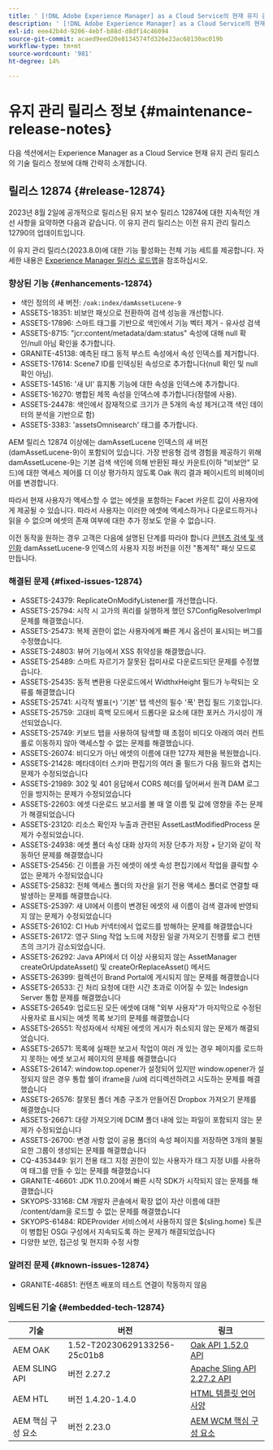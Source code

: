 ```yaml
---
title: ' [!DNL Adobe Experience Manager] as a Cloud Service의 현재 유지 관리 릴리스 정보입니다.'
description: ' [!DNL Adobe Experience Manager] as a Cloud Service의 현재 유지 관리 릴리스 정보입니다.'
exl-id: eee42b4d-9206-4ebf-b88d-d8df14c46094
source-git-commit: acaed9eed20e8134574fd326e23ac68130ac019b
workflow-type: tm+mt
source-wordcount: '981'
ht-degree: 14%

---
```


# 유지 관리 릴리스 정보 {#maintenance-release-notes}

다음 섹션에서는 Experience Manager as a Cloud Service 현재 유지 관리 릴리스의 기술 릴리스 정보에 대해 간략히 소개합니다.

## 릴리스 12874 {#release-12874}

2023년 8월 2일에 공개적으로 릴리스된 유지 보수 릴리스 12874에 대한 지속적인 개선 사항을 요약하면 다음과 같습니다. 이 유지 관리 릴리스는 이전 유지 관리 릴리스 12790의 업데이트입니다.

이 유지 관리 릴리스(2023.8.0)에 대한 기능 활성화는 전체 기능 세트를 제공합니다. 자세한 내용은 [Experience Manager 릴리스 로드맵](https://experienceleague.adobe.com/docs/experience-manager-release-information/aem-release-updates/update-releases-roadmap.html)을 참조하십시오.

### 향상된 기능 {#enhancements-12874}

- 색인 정의의 새 버전: `/oak:index/damAssetLucene-9`
- ASSETS-18351: 비보안 패싯으로 전환하여 검색 성능을 개선합니다.
- ASSETS-17896: 스마트 태그를 기반으로 색인에서 기능 벡터 제거 - 유사성 검색
- ASSETS-8715: &quot;jcr:content/metadata/dam:status&quot; 속성에 대해 null 확인/null 아님 확인을 추가합니다.
- GRANITE-45138: 예측된 태그 동적 부스트 속성에서 속성 인덱스를 제거합니다.
- ASSETS-17614: Scene7 ID를 인덱싱된 속성으로 추가합니다(null 확인 및 null 확인 아님).
- ASSETS-14516: &#39;새 UI&#39; 휴지통 기능에 대한 속성을 인덱스에 추가합니다.
- ASSETS-16270: 병합된 제목 속성을 인덱스에 추가합니다(정렬에 사용).
- ASSETS-24478: 색인에서 잠재적으로 크기가 큰 5개의 속성 제거(고객 색인 데이터의 분석을 기반으로 함)
- ASSETS-3383: &#39;assetsOmnisearch&#39; 태그를 추가합니다.

AEM 릴리스 12874 이상에는 damAssetLucene 인덱스의 새 버전(damAssetLucene-9)이 포함되어 있습니다. 가장 반응형 검색 경험을 제공하기 위해 damAssetLucene-9는 기본 검색 색인에 의해 반환된 패싯 카운트(이하 &quot;비보안&quot; 모드)에 대한 액세스 제어를 더 이상 평가하지 않도록 Oak 쿼리 결과 페이시트의 비헤이비어를 변경합니다.

따라서 현재 사용자가 액세스할 수 없는 에셋을 포함하는 Facet 카운트 값이 사용자에게 제공될 수 있습니다. 따라서 사용자는 이러한 에셋에 액세스하거나 다운로드하거나 읽을 수 없으며 에셋의 존재 여부에 대한 추가 정보도 얻을 수 없습니다.

이전 동작을 원하는 경우 고객은 다음에 설명된 단계를 따라야 합니다 [콘텐츠 검색 및 색인화](/help/operations/indexing.md) damAssetLucene-9 인덱스의 사용자 지정 버전을 이전 &quot;통계적&quot; 패싯 모드로 만듭니다.

### 해결된 문제 {#fixed-issues-12874}

- ASSETS-24379: ReplicateOnModifyListener를 개선했습니다.
- ASSETS-25794: 시작 시 고가의 쿼리를 실행하게 했던 S7ConfigResolverImpl 문제를 해결했습니다.
- ASSETS-25473: 복제 권한이 없는 사용자에게 빠른 게시 옵션이 표시되는 버그를 수정했습니다.
- ASSETS-24803: 뷰어 기능에서 XSS 취약성을 해결했습니다.
- ASSETS-25489: 스마트 자르기가 잘못된 접미사로 다운로드되던 문제를 수정했습니다.
- ASSETS-25435: 동적 변환용 다운로드에서 WidthxHeight 필드가 누락되는 오류를 해결했습니다
- ASSETS-25741: 시각적 별표(`*`) &#39;기본&#39; 탭 섹션의 필수 &#39;폭&#39; 편집 필드 기호입니다.
- ASSETS-25759: 고대비 흑백 모드에서 드롭다운 요소에 대한 포커스 가시성이 개선되었습니다.
- ASSETS-25749: 키보드 탭을 사용하여 탐색할 때 초점이 비디오 아래의 여러 컨트롤로 이동하지 않아 액세스할 수 없는 문제를 해결했습니다.
- ASSETS-26074: 비디오가 아닌 에셋의 이름에 대한 127자 제한을 복원했습니다.
- ASSETS-21428: 메타데이터 스키마 편집기의 여러 줄 필드가 다음 필드와 겹치는 문제가 수정되었습니다
- ASSETS-21989: 302 및 401 응답에서 CORS 헤더를 덮어써서 원격 DAM 로그인을 방지하는 문제가 수정되었습니다
- ASSETS-22603: 에셋 다운로드 보고서를 볼 때 열 이름 및 값에 영향을 주는 문제가 해결되었습니다
- ASSETS-23120: 리소스 확인자 누출과 관련된 AssetLastModifiedProcess 문제가 수정되었습니다.
- ASSETS-24938: 에셋 폴더 속성 대화 상자의 저장 단추가 저장 + 닫기와 같이 작동하던 문제를 해결했습니다
- ASSETS-25456: 긴 이름을 가진 에셋이 에셋 속성 편집기에서 작업을 클릭할 수 없는 문제가 수정되었습니다
- ASSETS-25832: 전체 액세스 폴더의 자산을 읽기 전용 액세스 폴더로 연결할 때 발생하는 문제를 해결했습니다.
- ASSETS-25397: 새 UI에서 이름이 변경된 에셋의 새 이름이 검색 결과에 반영되지 않는 문제가 수정되었습니다
- ASSETS-26102: CI Hub 커넥터에서 업로드를 방해하는 문제를 해결했습니다
- ASSETS-26172: 영구 Sling 작업 노드에 저장된 일괄 가져오기 진행률 로그 컨텐츠의 크기가 감소되었습니다.
- ASSETS-26292: Java API에서 더 이상 사용되지 않는 AssetManager createOrUpdateAsset() 및 createOrReplaceAsset() 메서드
- ASSETS-26399: 컬렉션이 Brand Portal에 게시되지 않는 문제를 해결했습니다
- ASSETS-26533: 긴 처리 요청에 대한 시간 초과로 이어질 수 있는 Indesign Server 통합 문제를 해결했습니다
- ASSETS-26549: 업로드된 모든 에셋에 대해 &quot;외부 사용자&quot;가 마지막으로 수정된 사용자로 표시되는 에셋 목록 보기의 문제를 해결했습니다
- ASSETS-26551: 작성자에서 삭제된 에셋의 게시가 취소되지 않는 문제가 해결되었습니다.
- ASSETS-26571: 목록에 실패한 보고서 작업이 여러 개 있는 경우 페이지를 로드하지 못하는 에셋 보고서 페이지의 문제를 해결했습니다
- ASSETS-26147: window.top.opener가 설정되어 있지만 window.opener가 설정되지 않은 경우 통합 쉘이 iframe을 /ui에 리디렉션하려고 시도하는 문제를 해결했습니다
- ASSETS-26576: 잘못된 폴더 계층 구조가 만들어진 Dropbox 가져오기 문제를 해결했습니다
- ASSETS-26671: 대량 가져오기에 DCIM 폴더 내에 있는 파일이 포함되지 않는 문제가 수정되었습니다
- ASSETS-26700: 변경 사항 없이 공용 폴더의 속성 페이지를 저장하면 3개의 불필요한 그룹이 생성되는 문제를 해결했습니다
- CQ-4353449: 읽기 전용 태그 지정 권한이 있는 사용자가 태그 지정 UI를 사용하여 태그를 만들 수 있는 문제를 해결했습니다
- GRANITE-46601: JDK 11.0.20에서 빠른 시작 SDK가 시작되지 않는 문제를 해결했습니다
- SKYOPS-33168: CM 개발자 콘솔에서 확장 없이 자산 이름에 대한 /content/dam을 로드할 수 없는 문제를 해결했습니다
- SKYOPS-61484: RDEProvider 서비스에서 사용하지 않은 ${sling.home} 토큰이 병합된 OSGi 구성에서 지속되도록 하는 문제가 해결되었습니다
- 다양한 보안, 접근성 및 현지화 수정 사항

### 알려진 문제 {#known-issues-12874}

- GRANITE-46851: 컨텐츠 배포의 테스트 연결이 작동하지 않음

### 임베드된 기술 {#embedded-tech-12874}

| 기술 | 버전 | 링크 |
|---|---|---|
| AEM OAK | 1.52-T20230629133256-25c01b8 | [Oak API 1.52.0 API](https://www.javadoc.io/doc/org.apache.jackrabbit/oak-api/1.52.0/index.html) |
| AEM SLING API | 버전 2.27.2 | [Apache Sling API 2.27.2 API](https://www.javadoc.io/doc/org.apache.sling/org.apache.sling.api/latest/index.html) |
| AEM HTL | 버전 1.4.20-1.4.0 | [HTML 템플릿 언어 사양](https://github.com/adobe/htl-spec) |
| AEM 핵심 구성 요소 | 버전 2.23.0 | [AEM WCM 핵심 구성 요소](https://github.com/adobe/aem-core-wcm-components) |
